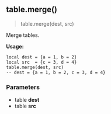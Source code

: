
## table.merge()

> table.merge(dest, src)

Merge tables.

**Usage:**

    local dest = {a = 1, b = 2}
    local src  = {c = 3, d = 4}
    table.merge(dest, src)
    -- dest = {a = 1, b = 2, c = 3, d = 4}



### Parameters

-   table **dest**
-   table **src**
